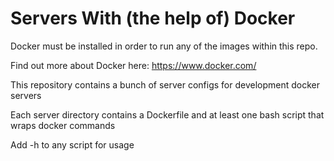 Servers With (the help of) Docker
===================

Docker must be installed in order to run any of the images within this repo.


Find out more about Docker here: https://www.docker.com/

This repository contains a bunch of server configs for development docker servers

Each server directory contains a Dockerfile and at least one bash script that wraps docker commands

Add -h to any script for usage
